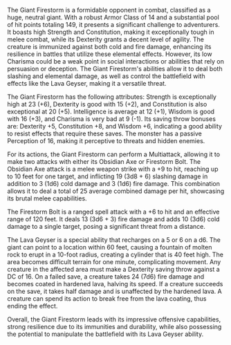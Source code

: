 The Giant Firestorm is a formidable opponent in combat, classified as a huge, neutral giant. With a robust Armor Class of 14 and a substantial pool of hit points totaling 149, it presents a significant challenge to adventurers. It boasts high Strength and Constitution, making it exceptionally tough in melee combat, while its Dexterity grants a decent level of agility. The creature is immunized against both cold and fire damage, enhancing its resilience in battles that utilize these elemental effects. However, its low Charisma could be a weak point in social interactions or abilities that rely on persuasion or deception. The Giant Firestorm's abilities allow it to deal both slashing and elemental damage, as well as control the battlefield with effects like the Lava Geyser, making it a versatile threat.

The Giant Firestorm has the following attributes: Strength is exceptionally high at 23 (+6), Dexterity is good with 15 (+2), and Constitution is also exceptional at 20 (+5). Intelligence is average at 12 (+1), Wisdom is good with 16 (+3), and Charisma is very bad at 9 (-1). Its saving throw bonuses are: Dexterity +5, Constitution +8, and Wisdom +6, indicating a good ability to resist effects that require these saves. The monster has a passive Perception of 16, making it perceptive to threats and hidden enemies.

For its actions, the Giant Firestorm can perform a Multiattack, allowing it to make two attacks with either its Obsidian Axe or Firestorm Bolt. The Obsidian Axe attack is a melee weapon strike with a +9 to hit, reaching up to 10 feet for one target, and inflicting 19 (3d8 + 6) slashing damage in addition to 3 (1d6) cold damage and 3 (1d6) fire damage. This combination allows it to deal a total of 25 average combined damage per hit, showcasing its brutal melee capabilities.

The Firestorm Bolt is a ranged spell attack with a +6 to hit and an effective range of 120 feet. It deals 13 (3d6 + 3) fire damage and adds 10 (3d6) cold damage to a single target, posing a significant threat from a distance.

The Lava Geyser is a special ability that recharges on a 5 or 6 on a d6. The giant can point to a location within 60 feet, causing a fountain of molten rock to erupt in a 10-foot radius, creating a cylinder that is 40 feet high. The area becomes difficult terrain for one minute, complicating movement. Any creature in the affected area must make a Dexterity saving throw against a DC of 16. On a failed save, a creature takes 24 (7d6) fire damage and becomes coated in hardened lava, halving its speed. If a creature succeeds on the save, it takes half damage and is unaffected by the hardened lava. A creature can spend its action to break free from the lava coating, thus ending the effect.

Overall, the Giant Firestorm leads with its impressive offensive capabilities, strong resilience due to its immunities and durability, while also possessing the potential to manipulate the battlefield with its Lava Geyser ability.